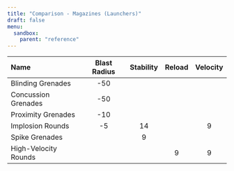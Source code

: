 ```yaml
---
title: "Comparison - Magazines (Launchers)"
draft: false
menu:
  sandbox:
    parent: "reference"
---
```


|Name | Blast Radius | Stability | Reload | Velocity |
|:-|:-:|:-:|:-:|:-:|
|Blinding Grenades|-50||||
|Concussion Grenades|-50||||
|Proximity Grenades|-10||||
|Implosion Rounds|-5|14||9|
|Spike Grenades||9|||
|High-Velocity Rounds|||9|9|